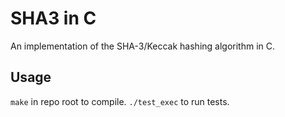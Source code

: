 # SHA3 in C
An implementation of the SHA-3/Keccak hashing algorithm in C.

## Usage
`make` in repo root to compile.
`./test_exec` to run tests.